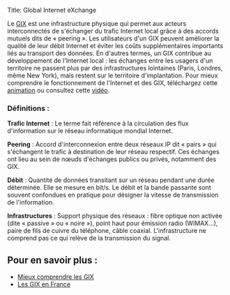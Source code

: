 Title: Global Internet eXchange

Le [GIX](http://fr.wikipedia.org/wiki/Internet_Exchange_Point) est une infrastructure physique qui permet aux acteurs interconnectés de s'échanger du trafic Internet local grâce à des accords mutuels dits de « peering ». Les utilisateurs d'un GIX peuvent améliorer la qualité de leur débit Internet et éviter les coûts supplémentaires importants liés au transport des données. En d'autres termes, un GIX contribue au développement de l'Internet local : les échanges entre les usagers d'un territoire ne passent plus par des infrastructures lointaines (Paris, Londres, même New York), mais restent sur le territoire d'implantation.
Pour mieux comprendre le fonctionnement de l'Internet et des GIX, téléchargez cette [animation](http://www.lyonix.net/images/flash/fonction-internet_070122.swf) ou consultez cette [vidéo](http://www.youtube.com/watch?v=x6kPxbZRExM).

### Définitions :

**Trafic Internet** : Le terme fait référence à la circulation des flux d'information sur le réseau informatique mondial Internet. 

**Peering** : Accord d'interconnexion entre deux réseaux IP dit « pairs » qui s'échangent le trafic à destination de leur réseau respectif. Ces échanges ont lieu au sein de nœuds d'échanges publics ou privés, notamment des GIX. 

**Débit** : Quantité de données transitant sur un réseau pendant une durée déterminée. Elle se mesure en bit/s. Le débit et la bande passante sont souvent confondues en pratique pour désigner la vitesse de transmission de l'information. 

**Infrastructures** : Support physique des réseaux : fibre optique non activée (dite « passive » ou « noire »), point haut pour émission radio (WiMAX…), paire de fils de cuivre du téléphone, câble coaxial. L'infrastructure ne comprend pas ce qui relève de la transmission du signal.

## Pour en savoir plus :

* [Mieux comprendre les GIX](http://web.archive.org/web/20131112020746/http://www.girondix.net/mieux-comprendre-les-gix)
* [Les GIX en France](http://web.archive.org/web/20131112020746/http://www.girondix.net/gix-france)


